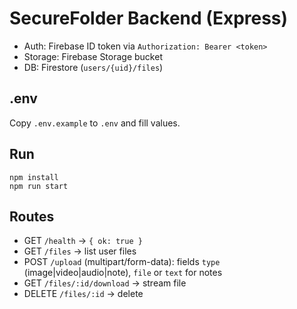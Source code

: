 # SecureFolder Backend (Express)

- Auth: Firebase ID token via `Authorization: Bearer <token>`
- Storage: Firebase Storage bucket
- DB: Firestore (`users/{uid}/files`)

## .env

Copy `.env.example` to `.env` and fill values.

## Run

```
npm install
npm run start
```

## Routes
- GET `/health` -> `{ ok: true }`
- GET `/files` -> list user files
- POST `/upload` (multipart/form-data): fields `type` (image|video|audio|note), `file` or `text` for notes
- GET `/files/:id/download` -> stream file
- DELETE `/files/:id` -> delete